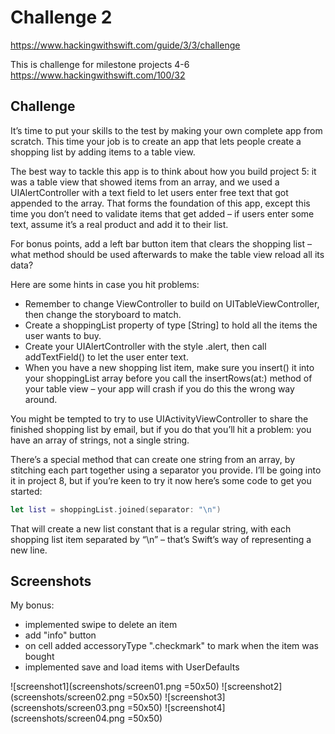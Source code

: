 # Challenge 2

https://www.hackingwithswift.com/guide/3/3/challenge

This is challenge for milestone projects 4-6 https://www.hackingwithswift.com/100/32

## Challenge

It’s time to put your skills to the test by making your own complete app from scratch. This time your job is to create an app that lets people create a shopping list by adding items to a table view.

The best way to tackle this app is to think about how you build project 5: it was a table view that showed items from an array, and we used a UIAlertController with a text field to let users enter free text that got appended to the array. That forms the foundation of this app, except this time you don’t need to validate items that get added – if users enter some text, assume it’s a real product and add it to their list.

For bonus points, add a left bar button item that clears the shopping list – what method should be used afterwards to make the table view reload all its data?

Here are some hints in case you hit problems:

- Remember to change ViewController to build on UITableViewController, then change the storyboard to match.
- Create a shoppingList property of type [String] to hold all the items the user wants to buy.
- Create your UIAlertController with the style .alert, then call addTextField() to let the user enter text.
- When you have a new shopping list item, make sure you insert() it into your shoppingList array before you call the insertRows(at:) method of your table view – your app will crash if you do this the wrong way around.

You might be tempted to try to use UIActivityViewController to share the finished shopping list by email, but if you do that you’ll hit a problem: you have an array of strings, not a single string.

There’s a special method that can create one string from an array, by stitching each part together using a separator you provide. I’ll be going into it in project 8, but if you’re keen to try it now here’s some code to get you started:

```swift
let list = shoppingList.joined(separator: "\n")
```

That will create a new list constant that is a regular string, with each shopping list item separated by “\n” – that’s Swift’s way of representing a new line.

## Screenshots

My bonus:
- implemented swipe to delete an item
- add "info" button
- on cell added accessoryType ".checkmark" to mark when the item was bought
- implemented save and load items with UserDefaults

![screenshot1](screenshots/screen01.png =50x50)
![screenshot2](screenshots/screen02.png =50x50)
![screenshot3](screenshots/screen03.png =50x50)
![screenshot4](screenshots/screen04.png =50x50)
